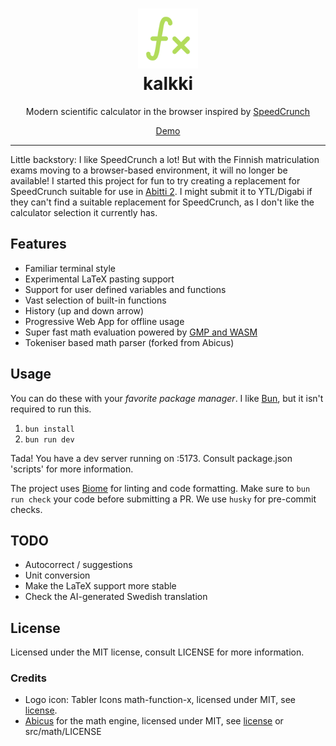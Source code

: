 <h1 align="center">
  <img src="/public/kalkki.svg" height="96" width="96">
  <div>kalkki</div>
</h1>

<div align="center">
  <p>Modern scientific calculator in the browser inspired by <a href="https://speedcrunch.org">SpeedCrunch</a></p>
  <p><a href="https://kalkki.raikas.dev">Demo</a></p>
</div>

---
Little backstory: I like SpeedCrunch a lot! But with the Finnish matriculation exams moving to a browser-based environment, it will no longer be available! I started this project for fun to try creating a replacement for SpeedCrunch suitable for use in [Abitti 2](https://abitti.net/abitti-2-apps.html). I might submit it to YTL/Digabi if they can't find a suitable replacement for SpeedCrunch, as I don't like the calculator selection it currently has.

## Features

- Familiar terminal style
- Experimental LaTeX pasting support
- Support for user defined variables and functions
- Vast selection of built-in functions
- History (up and down arrow)
- Progressive Web App for offline usage
- Super fast math evaluation powered by [GMP and WASM](https://github.com/Daninet/gmp-wasm)
- Tokeniser based math parser (forked from Abicus)

## Usage

You can do these with your *favorite package manager*. I like [Bun](https://bun.sh), but it isn't required to run this.

1. `bun install`
2. `bun run dev`

Tada! You have a dev server running on :5173. Consult package.json 'scripts' for more information.

The project uses [Biome](https://biomejs.dev/) for linting and code formatting. Make sure to `bun run check` your code before submitting a PR. We use `husky` for pre-commit checks.

## TODO

- Autocorrect / suggestions
- Unit conversion
- Make the LaTeX support more stable
- Check the AI-generated Swedish translation

## License

Licensed under the MIT license, consult LICENSE for more information.

### Credits

- Logo icon: Tabler Icons math-function-x, licensed under MIT, see [license](https://tabler.io/license).
- [Abicus](https://github.com/digabi/abicus) for the math engine, licensed under MIT, see [license](https://github.com/digabi/abicus/blob/master/LICENCE.md) or src/math/LICENSE
